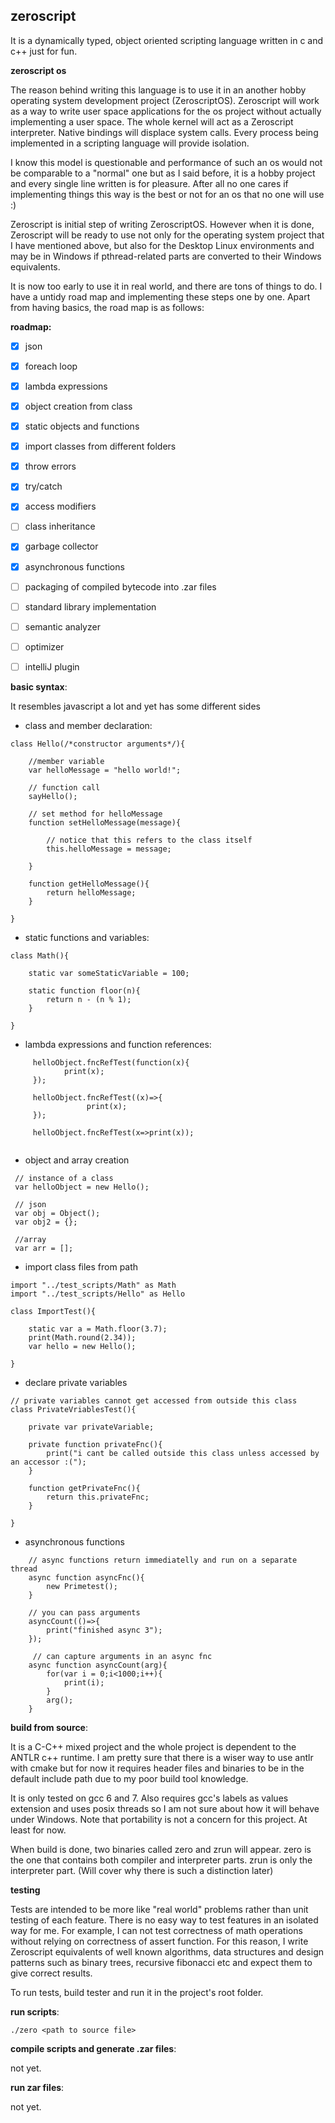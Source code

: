 ## zeroscript

It is a dynamically typed, object oriented scripting language written in c and c++ just for fun.

**zeroscript os**

The reason behind writing this language is to use it in an another hobby operating system development project (ZeroscriptOS).
Zeroscript will work as a way to write user space applications for the os project without actually implementing a user space. The whole kernel will act as a Zeroscript interpreter.
Native bindings will displace system calls. Every process being implemented in a scripting language will provide isolation.

I know this model is questionable and performance of such an os would not be comparable to a "normal" one but as I said before, it is a hobby project and every single line written is for pleasure.
After all no one cares if implementing things this way is the best or not for an os that no one will use :)

Zeroscript is initial step of writing ZeroscriptOS. However when it is done, Zeroscript will be ready to use not only for the operating system project that I have mentioned above, but also for the Desktop Linux environments and may be in Windows if pthread-related parts are converted to their Windows equivalents.


It is now too early to use it in real world, and there are tons of things to do. I have a untidy road map and implementing these steps one by one. Apart from having basics, the road map is as follows:

**roadmap:**

- [X] json

- [X] foreach loop 

- [X] lambda expressions 

- [X] object creation from class 

- [X] static objects and functions 

- [X] import classes from different folders

- [X] throw errors

- [X] try/catch

- [X] access modifiers

- [ ] class inheritance

- [X] garbage collector

- [X] asynchronous functions

- [ ] packaging of compiled bytecode into .zar files

- [ ] standard library implementation

- [ ] semantic analyzer

- [ ] optimizer 

- [ ] intelliJ plugin

**basic syntax**:

It resembles javascript a lot and yet has some different sides

- class and member declaration:

```
class Hello(/*constructor arguments*/){

    //member variable
    var helloMessage = "hello world!";

    // function call
    sayHello();

    // set method for helloMessage
    function setHelloMessage(message){

        // notice that this refers to the class itself
        this.helloMessage = message;

    }

    function getHelloMessage(){
        return helloMessage;
    }

}
```

- static functions and variables:

```
class Math(){

    static var someStaticVariable = 100;

    static function floor(n){
        return n - (n % 1);
    }

}
```

- lambda expressions and function references:

```
     helloObject.fncRefTest(function(x){
            print(x);
     });

     helloObject.fncRefTest((x)=>{
                 print(x);
     });

     helloObject.fncRefTest(x=>print(x));


```

- object and array creation

```
 // instance of a class
 var helloObject = new Hello();

 // json
 var obj = Object();
 var obj2 = {};

 //array
 var arr = [];

```

- import class files from path

```
import "../test_scripts/Math" as Math
import "../test_scripts/Hello" as Hello

class ImportTest(){

    static var a = Math.floor(3.7);
    print(Math.round(2.34));
    var hello = new Hello();

}

```

- declare private variables

```
// private variables cannot get accessed from outside this class
class PrivateVriablesTest(){

    private var privateVariable;

    private function privateFnc(){
        print("i cant be called outside this class unless accessed by an accessor :(");
    }

    function getPrivateFnc(){
        return this.privateFnc;
    }

}
```

- asynchronous functions

```
    // async functions return immediatelly and run on a separate thread
    async function asyncFnc(){
        new Primetest();
    }

    // you can pass arguments
    asyncCount(()=>{
        print("finished async 3");
    });

     // can capture arguments in an async fnc
    async function asyncCount(arg){
        for(var i = 0;i<1000;i++){
            print(i);
        }
        arg();
    }
```

**build from source**:

It is a C-C++ mixed project and the whole project is dependent to the ANTLR c++ runtime. I am pretty sure that there is a wiser way to use antlr with cmake but for now it requires header files and binaries to be in the default include path due to my poor build tool knowledge.

It is only tested on gcc 6 and 7. Also requires gcc's labels as values extension and uses posix threads so I am not sure about how it will behave under Windows.
Note that portability is not a concern for this project. At least for now.

When build is done, two binaries called zero and zrun will appear. zero is the one that contains both compiler and interpreter parts. zrun is only the interpreter part. (Will cover why there is such a distinction later)

**testing**

Tests are intended to be more like "real world" problems rather than unit testing of each feature. There is no easy way to test features in an isolated way for me.
For example, I can not test correctness of math operations without relying on correctness of assert function.
For this reason, I write Zeroscript equivalents of well known algorithms, data structures and design patterns such as binary trees, recursive fibonacci etc and expect them to give correct results.

To run tests, build tester and run it in the project's root folder.

**run scripts**:

```
./zero <path to source file>
```

**compile scripts and generate .zar files**:

not yet.

**run zar files**:

not yet.
